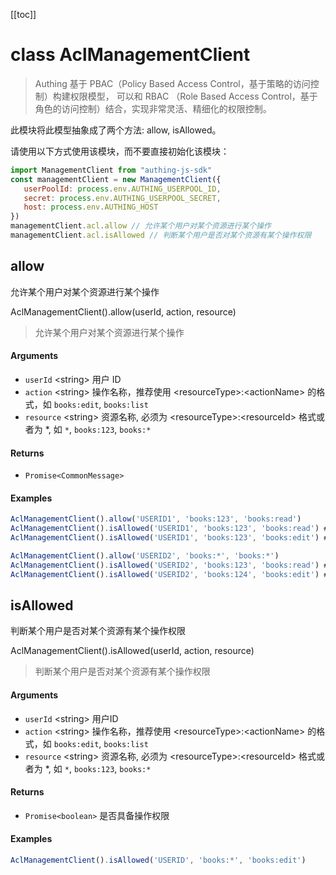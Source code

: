 [[toc]]


# class AclManagementClient

> Authing 基于 PBAC（Policy Based Access Control，基于策略的访问控制）构建权限模型，
可以和 RBAC （Role Based Access Control，基于角色的访问控制）结合，实现非常灵活、精细化的权限控制。

此模块将此模型抽象成了两个方法: allow, isAllowed。

请使用以下方式使用该模块，而不要直接初始化该模块：
```javascript
import ManagementClient from "authing-js-sdk"
const managementClient = new ManagementClient({
   userPoolId: process.env.AUTHING_USERPOOL_ID,
   secret: process.env.AUTHING_USERPOOL_SECRET,
   host: process.env.AUTHING_HOST
})
managementClient.acl.allow // 允许某个用户对某个资源进行某个操作
managementClient.acl.isAllowed // 判断某个用户是否对某个资源有某个操作权限
```

## allow

允许某个用户对某个资源进行某个操作

AclManagementClient().allow(userId, action, resource)

> 允许某个用户对某个资源进行某个操作


#### Arguments

- `userId` \<string\> 用户 ID 
- `action` \<string\> 操作名称，推荐使用 \<resourceType\>:\<actionName\> 的格式，如 `books:edit`, `books:list` 
- `resource` \<string\> 资源名称, 必须为 \<resourceType\>:\<resourceId\> 格式或者为 *, 如 `*`, `books:123`, `books:*` 

#### Returns

-  `Promise<CommonMessage>` 

#### Examples

```javascript
AclManagementClient().allow('USERID1', 'books:123', 'books:read')
AclManagementClient().isAllowed('USERID1', 'books:123', 'books:read') # true
AclManagementClient().isAllowed('USERID1', 'books:123', 'books:edit') # false
```
```javascript
AclManagementClient().allow('USERID2', 'books:*', 'books:*')
AclManagementClient().isAllowed('USERID2', 'books:123', 'books:read') # true
AclManagementClient().isAllowed('USERID2', 'books:124', 'books:edit') # true
```
      

## isAllowed

判断某个用户是否对某个资源有某个操作权限

AclManagementClient().isAllowed(userId, action, resource)

> 判断某个用户是否对某个资源有某个操作权限


#### Arguments

- `userId` \<string\> 用户ID 
- `action` \<string\> 操作名称，推荐使用 \<resourceType\>:\<actionName\> 的格式，如 `books:edit`, `books:list` 
- `resource` \<string\> 资源名称, 必须为 \<resourceType\>:\<resourceId\> 格式或者为 *, 如 `*`, `books:123`, `books:*` 

#### Returns

-  `Promise<boolean>` 是否具备操作权限

#### Examples

```javascript
AclManagementClient().isAllowed('USERID', 'books:*', 'books:edit')
```
      